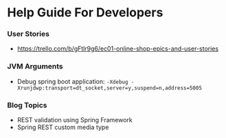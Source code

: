 # Help Guide For Developers

### User Stories
- https://trello.com/b/gFtlr9g6/ec01-online-shop-epics-and-user-stories
### JVM Arguments
- Debug spring boot application: `-Xdebug -Xrunjdwp:transport=dt_socket,server=y,suspend=n,address=5005`

### Blog Topics
- REST validation using Spring Framework
- Spring REST custom media type 